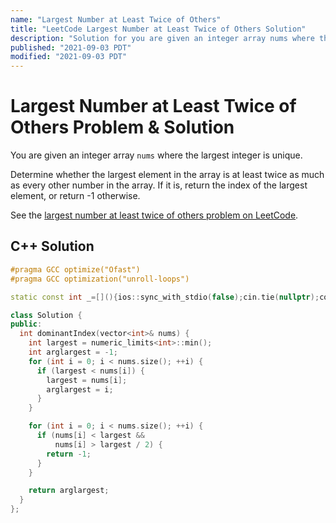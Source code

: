 ```yaml
---
name: "Largest Number at Least Twice of Others"
title: "LeetCode Largest Number at Least Twice of Others Solution"
description: "Solution for you are given an integer array nums where the largest integer is unique. Determine whether the largest element in the array is at least twice as much as every other number in the array. If it is, return the index of the largest element, or return -1 otherwise."
published: "2021-09-03 PDT"
modified: "2021-09-03 PDT"
---
```


# Largest Number at Least Twice of Others Problem & Solution

You are given an integer array `nums` where the largest integer is unique.

Determine whether the largest element in the array is at least twice as much as every other number in the array.
If it is, return the index of the largest element, or return -1 otherwise.

See the [largest number at least twice of others problem on LeetCode](https://leetcode.com/problems/largest-number-at-least-twice-of-others).

## C++ Solution

```cpp
#pragma GCC optimize("Ofast")
#pragma GCC optimization("unroll-loops")

static const int _=[](){ios::sync_with_stdio(false);cin.tie(nullptr);cout.tie(nullptr);return 0;}();

class Solution {
public:
  int dominantIndex(vector<int>& nums) {
    int largest = numeric_limits<int>::min();
    int arglargest = -1;
    for (int i = 0; i < nums.size(); ++i) {
      if (largest < nums[i]) {
        largest = nums[i];
        arglargest = i;
      }
    }

    for (int i = 0; i < nums.size(); ++i) {
      if (nums[i] < largest &&
          nums[i] > largest / 2) {
        return -1;
      }
    }

    return arglargest;
  }
};
```
